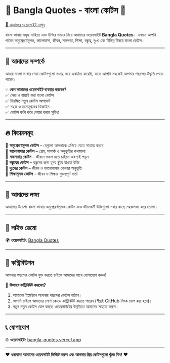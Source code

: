 # 🌿 Bangla Quotes - বাংলা কোটস 🌿  
[🔗 আমাদের ওয়েবসাইট দেখুন](https://bangla-quotes.vercel.app/)  

বাংলা ভাষার সমৃদ্ধ সাহিত্য এবং উক্তির ভাণ্ডার নিয়ে আমাদের ওয়েবসাইট **Bangla Quotes**। এখানে আপনি পাবেন অনুপ্রেরণামূলক, ভালোবাসা, জীবন, সফলতা, শিক্ষা, বন্ধুত্ব, দুঃখ এবং বিভিন্ন বিষয়ে বাংলা কোটস।  

---

## 📜 আমাদের সম্পর্কে  
আমরা বাংলা ভাষার সেরা কোটসগুলো সংগ্রহ করে একত্রিত করেছি, যাতে আপনি সহজেই আপনার পছন্দের উদ্ধৃতি পেতে পারেন।  

💡 **কেন আমাদের ওয়েবসাইট ব্যবহার করবেন?**  
✅ সেরা ও বাছাই করা বাংলা কোটস  
✅ নিয়মিত নতুন কোটস আপডেট  
✅ সহজ ও মনোমুগ্ধকর ডিজাইন  
✅ কোটস কপি করে শেয়ার করার সুবিধা  

---

## 🔥 ফিচারসমূহ  
🔹 **অনুপ্রেরণামূলক কোটস** – যেগুলো আপনাকে এগিয়ে যেতে সাহায্য করবে  
🔹 **ভালোবাসার কোটস** – প্রেম, সম্পর্ক ও অনুভূতির কথামালা  
🔹 **সফলতার কোটস** – জীবনে সফল হতে চাইলে অবশ্যই পড়ুন  
🔹 **বন্ধুত্বের কোটস** – বন্ধুদের জন্য হৃদয় ছুঁয়ে যাওয়া উক্তি  
🔹 **দুঃখের কোটস** – জীবন ও ভালোবাসার বেদনার অনুভূতি  
🔹 **শিক্ষামূলক কোটস** – জীবন ও শিক্ষার গুরুত্বপূর্ণ বার্তা  

---

## 🎯 আমাদের লক্ষ্য  
আমাদের উদ্দেশ্য বাংলা ভাষার অনুপ্রেরণামূলক কোটস এবং জীবনধর্মী উক্তিগুলো সবার কাছে সহজলভ্য করে তোলা।  

---

## 🚀 লাইভ ডেমো  
🌍 **ওয়েবসাইট:** [Bangla Quotes](https://bangla-quotes.vercel.app/)  

---

## 📢 কন্ট্রিবিউশন  
আপনার পছন্দের কোটস যুক্ত করতে চাইলে আমাদের সাথে যোগাযোগ করুন!  

📌 **কিভাবে কন্ট্রিবিউট করবেন?**  
1. আমাদের ইমেইলে আপনার পছন্দের কোটস পাঠান।  
2. আপনি চাইলে আমাদের সোর্স কোডে কন্ট্রিবিউট করতে পারেন (শীঘ্রই GitHub লিংক যোগ করা হবে)।  
3. নতুন নতুন কোটস যোগ করতে ওয়েবসাইটের উন্নতিতে আমাদের সাহায্য করুন।  

---

## 📞 যোগাযোগ  
 
🌐 **ওয়েবসাইট:** [bangla-quotes.vercel.app](https://bangla-quotes.vercel.app/)  


---

❤️ **ধন্যবাদ! আমাদের ওয়েবসাইট ভিজিট করুন এবং আপনার প্রিয় কোটসগুলো খুঁজে নিন!** ❤️  
